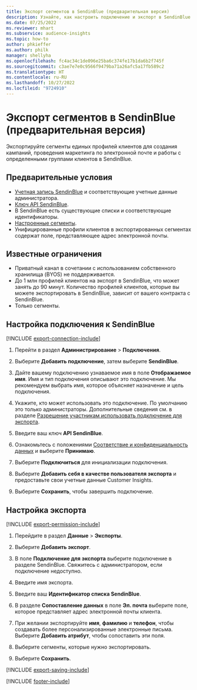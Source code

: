 ```yaml
---
title: Экспорт сегментов в SendinBlue (предварительная версия)
description: Узнайте, как настроить подключение и экспорт в SendinBlue.
ms.date: 07/25/2022
ms.reviewer: mhart
ms.subservice: audience-insights
ms.topic: how-to
author: phkieffer
ms.author: philk
manager: shellyha
ms.openlocfilehash: fc4ac34c1de096e25ba6c374fe17b1da6b2f745f
ms.sourcegitcommit: c3ae7e7e0c9566f9479ba71a26afc5a17fb589c2
ms.translationtype: HT
ms.contentlocale: ru-RU
ms.lasthandoff: 10/27/2022
ms.locfileid: "9724910"
---
```

# <a name="export-segments-to-sendinblue-preview"></a>Экспорт сегментов в SendinBlue (предварительная версия)

Экспортируйте сегменты единых профилей клиентов для создания кампаний, проведения маркетинга по электронной почте и работы с определенными группами клиентов в SendinBlue.

## <a name="prerequisites"></a>Предварительные условия

- [Учетная запись SendinBlue](https://www.sendinblue.com/) и соответствующие учетные данные администратора.
- [Ключ API SendinBlue](https://developers.sendinblue.com/docs/getting-started#:~:text=Get%20your%20API%20key&text=You%20can%20create%20one%20from,your%20settings%20This%20API%20key).
- В SendinBlue есть существующие списки и соответствующие идентификаторы.
- [Настроенные сегменты](segments.md).
- Унифицированные профили клиентов в экспортированных сегментах содержат поле, представляющее адрес электронной почты.

## <a name="known-limitations"></a>Известные ограничения

- Приватный канал в сочетании с использованием собственного хранилища (BYOS) не поддерживается.
- До 1 млн профилей клиентов на экспорт в SendinBlue, что может занять до 90 минут. Количество профилей клиентов, которые вы можете экспортировать в SendinBlue, зависит от вашего контракта с SendinBlue.
- Только сегменты.

## <a name="set-up-connection-to-sendinblue"></a>Настройка подключения к SendinBlue

[!INCLUDE [export-connection-include](includes/export-connection-admn.md)]

1. Перейти в раздел **Администрирование** > **Подключения**.

1. Выберите **Добавить подключение**, затем выберите **SendinBlue**.

1. Дайте вашему подключению узнаваемое имя в поле **Отображаемое имя**. Имя и тип подключения описывают это подключение. Мы рекомендуем выбрать имя, которое объясняет назначение и цель подключения.

1. Укажите, кто может использовать это подключение. По умолчанию это только администраторы. Дополнительные сведения см. в разделе [Разрешение участникам использовать подключение для экспорта](connections.md#allow-contributors-to-use-a-connection-for-exports).

1. Введите ваш ключ **API SendinBlue**.

1. Ознакомьтесь с положениями [Соответствие и конфиденциальность данных](connections.md#data-privacy-and-compliance) и выберите **Принимаю**.

1. Выберите **Подключиться** для инициализации подключения.

1. Выберите **Добавить себя в качестве пользователя экспорта** и предоставьте свои учетные данные Customer Insights.

1. Выберите **Сохранить**, чтобы завершить подключение.

## <a name="configure-an-export"></a>Настройка экспорта

[!INCLUDE [export-permission-include](includes/export-permission.md)]

1. Перейдите в раздел **Данные** > **Экспорты**.

1. Выберите **Добавить экспорт**.

1. В поле **Подключение для экспорта** выберите подключение в разделе SendinBlue. Свяжитесь с администратором, если подключение недоступно.

1. Введите имя экспорта.

1. Введите ваш **Идентификатор списка SendinBlue**.

1. В разделе **Сопоставление данных** в поле **Эл. почта** выберите поле, которое представляет адрес электронной почты клиента.

1. При желании экспортируйте **имя**, **фамилию** и **телефон**, чтобы создавать более персонализированные электронные письма. Выберите **Добавить атрибут**, чтобы сопоставить эти поля.

1. Выберите сегменты, которые нужно экспортировать.

1. Выберите **Сохранить**.

[!INCLUDE [export-saving-include](includes/export-saving.md)]

[!INCLUDE [footer-include](includes/footer-banner.md)]
